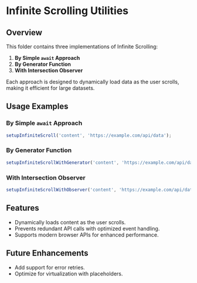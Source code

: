 # Infinite Scrolling Utilities

## Overview
This folder contains three implementations of Infinite Scrolling:
1. **By Simple `await` Approach**
2. **By Generator Function**
3. **With Intersection Observer**

Each approach is designed to dynamically load data as the user scrolls, making it efficient for large datasets.

## Usage Examples

### By Simple `await` Approach
```javascript
setupInfiniteScroll('content', 'https://example.com/api/data');
```

### By Generator Function
```javascript
setupInfiniteScrollWithGenerator('content', 'https://example.com/api/data');
```

### With Intersection Observer
```javascript
setupInfiniteScrollWithObserver('content', 'https://example.com/api/data');
```

## Features
- Dynamically loads content as the user scrolls.
- Prevents redundant API calls with optimized event handling.
- Supports modern browser APIs for enhanced performance.

## Future Enhancements
- Add support for error retries.
- Optimize for virtualization with placeholders.
